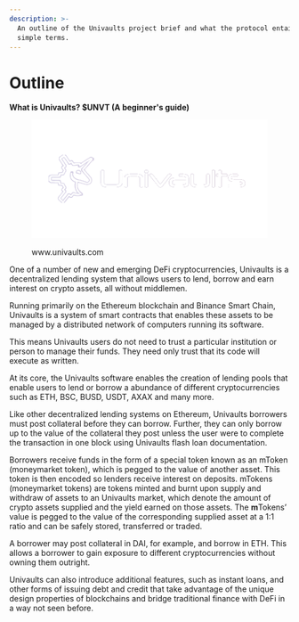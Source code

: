 ```yaml
---
description: >-
  An outline of the Univaults project brief and what the protocol entails in
  simple terms.
---
```


# Outline

&#x20;                           **What is Univaults? $UNVT (A beginner's guide)**

<figure><img src=".gitbook/assets/LOGO 4 REMOVED BACKGROUND.png" alt=""><figcaption><p>www.univaults.com</p></figcaption></figure>

One of a number of new and emerging DeFi cryptocurrencies, Univaults is a decentralized lending system that allows users to lend, borrow and earn interest on crypto assets, all without middlemen.

Running primarily on the Ethereum blockchain and Binance Smart Chain, Univaults is a system of smart contracts that enables these assets to be managed by a distributed network of computers running its software.

This means Univaults users do not need to trust a particular institution or person to manage their funds. They need only trust that its code will execute as written.

At its core, the Univaults software enables the creation of lending pools that enable users to lend or borrow a abundance of different cryptocurrencies such as ETH, BSC, BUSD, USDT, AXAX and many more.

Like other decentralized lending systems on Ethereum, Univaults borrowers must post collateral before they can borrow. Further, they can only borrow up to the value of the collateral they post unless the user were to complete the transaction in one block using Univaults flash loan documentation.

Borrowers receive funds in the form of a special token known as an mToken (moneymarket token), which is pegged to the value of another asset. This token is then encoded so lenders receive interest on deposits. mTokens (moneymarket tokens) are tokens minted and burnt upon supply and withdraw of assets to an Univaults market, which denote the amount of crypto assets supplied and the yield earned on those assets. The **m**Tokens’ value is pegged to the value of the corresponding supplied asset at a 1:1 ratio and can be safely stored, transferred or traded.

A borrower may post collateral in DAI, for example, and borrow in ETH. This allows a borrower to gain exposure to different cryptocurrencies without owning them outright.

Univaults can also introduce additional features, such as instant loans, and other forms of issuing debt and credit that take advantage of the unique design properties of blockchains and bridge traditional finance with DeFi in a way not seen before.
